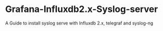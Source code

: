 # Grafana-Influxdb2.x-Syslog-server
A Guide to install syslog serve with Influxdb 2.x, telegraf and syslog-ng
